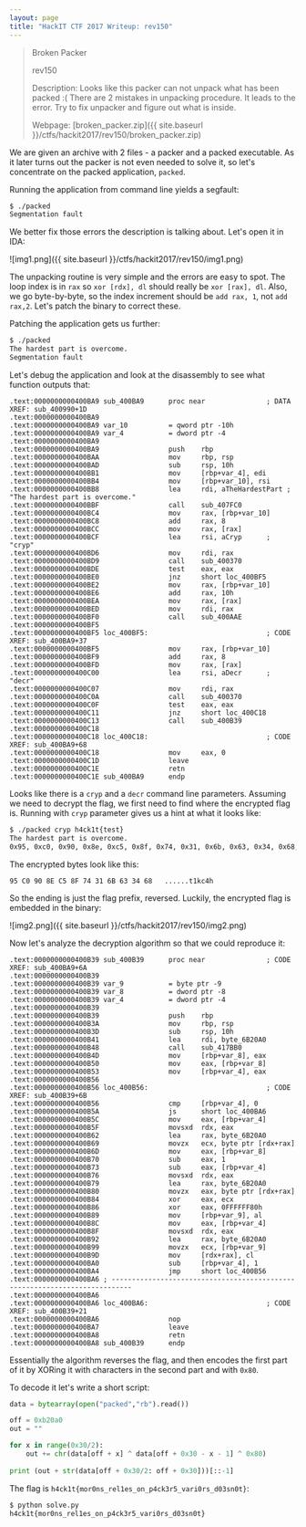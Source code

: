 ```yaml
---
layout: page
title: "HackIT CTF 2017 Writeup: rev150"
---
```


> Broken Packer
>
> rev150
> 
> Description: Looks like this packer can not unpack what has been packed :( There are 2 mistakes in unpacking procedure. It leads to the error. Try to fix unpacker and figure out what is inside.
> 
> Webpage: [broken_packer.zip]({{ site.baseurl }}/ctfs/hackit2017/rev150/broken_packer.zip)

We are given an archive with 2 files - a packer and a packed executable. As it later turns out the packer is not even needed to solve it, so let's concentrate on the packed application, ```packed```.

Running the application from command line yields a segfault:

```sh
$ ./packed
Segmentation fault
```

We better fix those errors the description is talking about. Let's open it in IDA:

![img1.png]({{ site.baseurl }}/ctfs/hackit2017/rev150/img1.png)

The unpacking routine is very simple and the errors are easy to spot. The loop index is in ```rax``` so ```xor [rdx], dl``` should really be ```xor [rax], dl```. Also, we go byte-by-byte, so the index increment should be ```add rax, 1```, not ```add rax,2```. Let's patch the binary to correct these.

Patching the application gets us further:

```sh
$ ./packed
The hardest part is overcome.
Segmentation fault
```

Let's debug the application and look at the disassembly to see what function outputs that:

```
.text:0000000000400BA9 sub_400BA9      proc near               ; DATA XREF: sub_400990+1D
.text:0000000000400BA9
.text:0000000000400BA9 var_10          = qword ptr -10h
.text:0000000000400BA9 var_4           = dword ptr -4
.text:0000000000400BA9
.text:0000000000400BA9                 push    rbp
.text:0000000000400BAA                 mov     rbp, rsp
.text:0000000000400BAD                 sub     rsp, 10h
.text:0000000000400BB1                 mov     [rbp+var_4], edi
.text:0000000000400BB4                 mov     [rbp+var_10], rsi
.text:0000000000400BB8                 lea     rdi, aTheHardestPart ; "The hardest part is overcome."
.text:0000000000400BBF                 call    sub_407FC0
.text:0000000000400BC4                 mov     rax, [rbp+var_10]
.text:0000000000400BC8                 add     rax, 8
.text:0000000000400BCC                 mov     rax, [rax]
.text:0000000000400BCF                 lea     rsi, aCryp      ; "cryp"
.text:0000000000400BD6                 mov     rdi, rax
.text:0000000000400BD9                 call    sub_400370
.text:0000000000400BDE                 test    eax, eax
.text:0000000000400BE0                 jnz     short loc_400BF5
.text:0000000000400BE2                 mov     rax, [rbp+var_10]
.text:0000000000400BE6                 add     rax, 10h
.text:0000000000400BEA                 mov     rax, [rax]
.text:0000000000400BED                 mov     rdi, rax
.text:0000000000400BF0                 call    sub_400AAE
.text:0000000000400BF5
.text:0000000000400BF5 loc_400BF5:                             ; CODE XREF: sub_400BA9+37
.text:0000000000400BF5                 mov     rax, [rbp+var_10]
.text:0000000000400BF9                 add     rax, 8
.text:0000000000400BFD                 mov     rax, [rax]
.text:0000000000400C00                 lea     rsi, aDecr      ; "decr"
.text:0000000000400C07                 mov     rdi, rax
.text:0000000000400C0A                 call    sub_400370
.text:0000000000400C0F                 test    eax, eax
.text:0000000000400C11                 jnz     short loc_400C18
.text:0000000000400C13                 call    sub_400B39
.text:0000000000400C18
.text:0000000000400C18 loc_400C18:                             ; CODE XREF: sub_400BA9+68
.text:0000000000400C18                 mov     eax, 0
.text:0000000000400C1D                 leave
.text:0000000000400C1E                 retn
.text:0000000000400C1E sub_400BA9      endp
```

Looks like there is a ```cryp``` and a ```decr``` command line parameters. Assuming we need to decrypt the flag, we first need to find where the encrypted flag is. Running with ```cryp``` parameter gives us a hint at what it looks like:

```sh
$ ./packed cryp h4ck1t{test}
The hardest part is overcome.
0x95, 0xc0, 0x90, 0x8e, 0xc5, 0x8f, 0x74, 0x31, 0x6b, 0x63, 0x34, 0x68,
```

The encrypted bytes look like this:

```
95 C0 90 8E C5 8F 74 31 6B 63 34 68   ......t1kc4h
```

So the ending is just the flag prefix, reversed. Luckily, the encrypted flag is embedded in the binary:

![img2.png]({{ site.baseurl }}/ctfs/hackit2017/rev150/img2.png)

Now let's analyze the decryption algorithm so that we could reproduce it:

```
.text:0000000000400B39 sub_400B39      proc near               ; CODE XREF: sub_400BA9+6A
.text:0000000000400B39
.text:0000000000400B39 var_9           = byte ptr -9
.text:0000000000400B39 var_8           = dword ptr -8
.text:0000000000400B39 var_4           = dword ptr -4
.text:0000000000400B39
.text:0000000000400B39                 push    rbp
.text:0000000000400B3A                 mov     rbp, rsp
.text:0000000000400B3D                 sub     rsp, 10h
.text:0000000000400B41                 lea     rdi, byte_6B20A0
.text:0000000000400B48                 call    sub_417BB0
.text:0000000000400B4D                 mov     [rbp+var_8], eax
.text:0000000000400B50                 mov     eax, [rbp+var_8]
.text:0000000000400B53                 mov     [rbp+var_4], eax
.text:0000000000400B56
.text:0000000000400B56 loc_400B56:                             ; CODE XREF: sub_400B39+6B
.text:0000000000400B56                 cmp     [rbp+var_4], 0
.text:0000000000400B5A                 js      short loc_400BA6
.text:0000000000400B5C                 mov     eax, [rbp+var_4]
.text:0000000000400B5F                 movsxd  rdx, eax
.text:0000000000400B62                 lea     rax, byte_6B20A0
.text:0000000000400B69                 movzx   ecx, byte ptr [rdx+rax]
.text:0000000000400B6D                 mov     eax, [rbp+var_8]
.text:0000000000400B70                 sub     eax, 1
.text:0000000000400B73                 sub     eax, [rbp+var_4]
.text:0000000000400B76                 movsxd  rdx, eax
.text:0000000000400B79                 lea     rax, byte_6B20A0
.text:0000000000400B80                 movzx   eax, byte ptr [rdx+rax]
.text:0000000000400B84                 xor     eax, ecx
.text:0000000000400B86                 xor     eax, 0FFFFFF80h
.text:0000000000400B89                 mov     [rbp+var_9], al
.text:0000000000400B8C                 mov     eax, [rbp+var_4]
.text:0000000000400B8F                 movsxd  rdx, eax
.text:0000000000400B92                 lea     rax, byte_6B20A0
.text:0000000000400B99                 movzx   ecx, [rbp+var_9]
.text:0000000000400B9D                 mov     [rdx+rax], cl
.text:0000000000400BA0                 sub     [rbp+var_4], 1
.text:0000000000400BA4                 jmp     short loc_400B56
.text:0000000000400BA6 ; ---------------------------------------------------------------------------
.text:0000000000400BA6
.text:0000000000400BA6 loc_400BA6:                             ; CODE XREF: sub_400B39+21
.text:0000000000400BA6                 nop
.text:0000000000400BA7                 leave
.text:0000000000400BA8                 retn
.text:0000000000400BA8 sub_400B39      endp
```

Essentially the algorithm reverses the flag, and then encodes the first part of it by XORing it with characters in the second part and with ```0x80```.

To decode it let's write a short script:

```python
data = bytearray(open("packed","rb").read())

off = 0xb20a0
out = ""

for x in range(0x30/2):
	out += chr(data[off + x] ^ data[off + 0x30 - x - 1] ^ 0x80)
	
print (out + str(data[off + 0x30/2: off + 0x30]))[::-1]
```

The flag is ```h4ck1t{mor0ns_rel1es_on_p4ck3r5_vari0rs_d03sn0t}```:

```sh
$ python solve.py 
h4ck1t{mor0ns_rel1es_on_p4ck3r5_vari0rs_d03sn0t}
```